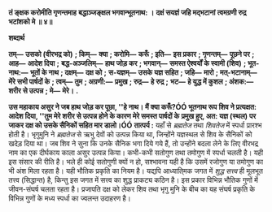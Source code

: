 **तं ङ्क्षक करोमीति गृणन्तमाह** **बद्धाञ्जङ्क्षल भगवान्भूतनाथ: ।** **दक्षं सयज्ञं जहि मद्भटानां** **त्वमग्रणी रुद्र भटांशको मे ॥ ४॥** 

**शब्दार्थ** 

**तम्—** **उसको (वीरभद्र को)** **; किम्—** **क्या** **; करोमि—** **करूँ** **; इति—** **इस प्रकार** **; गृणन्तम्—** **पूछने पर** **; आह—** **आदेश दिया** **;** **बद्ध-अञ्जलिम्—** **हाथ जोड़ कर** **; भगवान्—** **समस्त ऐश्वर्यों के स्वामी (शिव)** **; भूत-नाथ:—** **भूतों के नाथ** **; दक्षम्—** **दक्ष को** **;** **स-यज्ञम्—** **उसके यज्ञ सहित** **; जहि—** **मारो** **; मत्-भटानाम्—** **मेंरे सभी पार्षदों के** **; त्वम्—** **तुम** **; अग्रणी:—** **प्रमुख** **; रुद्र—** **हे रुद्र** **;** **भट—** **हे युद्ध में कुशल** **; अंशक:—** **शरीर से उत्पन्न** **; मे—** **मेरे।** **.** 

**उस महाकाय असुर ने जब हाथ जोड़ कर पूछा, ''हे नाथ। मैं क्या करूँ?ÓÓ भूतनाथ रूप** **शिव ने प्रत्यक्षत: आदेश दिया, ''तुम मेरे शरीर से उत्पन्न होने के कारण मेरे समस्त पार्षदों के** **प्रमुख हुए, अत: यज्ञ (स्थल) पर जाकर दक्ष को उसके सैनिकों सहित मार डालो।ÓÓ** **तात्पर्य :** यहाँ से *ब्रह्मतेज* तथा *शिवतेज* में स्पर्धा प्रारश्भ होती है। भृगुमुनि ने *ब्रह्मतेज* से ऋभु देवों को उत्पन्न किया था, जिन्होंने यज्ञस्थल से शिव के सैनिकों को खदेड़ दिया था। जब शिव ने सुना कि उनके सैनिक भगा दिये गये हैं, तो उन्होंने बदला लेने के लिए वीरभद्र नाम का एक दीर्घकाय काला असुर उत्पन्न किया। कभी-कभी सतोगुण तथा तमोगुण में स्पर्धा चलती है। यही इस संसार की रीति है। भले ही कोई सतोगुणी क्यों न हो, सश्भावना यही है कि उसमें रजोगुण या तमोगुण का भी अंश मिला रहता है। यही भौतिक प्रकृति का नियम है। यद्यपि आध्याति्मक जगत में *शुद्ध सत्त्व* ही मूलभूत तत्त्व (सिद्धान्त) है, किन्तु इस जगत में सत्त्व का शुद्ध प्राकट्य कठिन है। इस प्रकार विभिन्न भौतिक गुणों में जीवन-संघर्ष चलता रहता है। प्रजापति दक्ष को लेकर शिव तथा भृगु मुनि के बीच का यह संघर्ष प्रकृति के विभिन्न गुणों के मध्य स्पर्धा का ज्वलन्त उदाहरण है।  